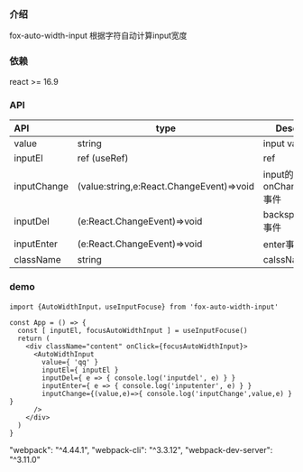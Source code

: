 ### 介绍
fox-auto-width-input
根据字符自动计算input宽度
### 依赖
react >= 16.9

### API
| API          | type          | Desc                                   |
| :----------- | ------------- | -------------------------------------- |
| value        | string        | input value                           |
| inputEl      | ref (useRef)  | ref                     |
| inputChange  | (value:string,e:React.ChangeEvent<HTMLInputElement>)=>void | input的onChang事件                  |
| inputDel     | (e:React.ChangeEvent<HTMLInputElement>)=>void           | backspace事件                        |
| inputEnter   | (e:React.ChangeEvent<HTMLInputElement>)=>void        | enter事件                 |
| className    | string        |  calssName      |


### demo

```react
import {AutoWidthInput，useInputFocuse} from 'fox-auto-width-input'

const App = () => {
  const [ inputEl, focusAutoWidthInput ] = useInputFocuse()
  return (
    <div className="content" onClick={focusAutoWidthInput}>
      <AutoWidthInput
        value={ 'qq' }
        inputEl={ inputEl }
        inputDel={ e => { console.log('inputdel', e) } }
        inputEnter={ e => { console.log('inputenter', e) } }
        inputChange={(value,e)=>{ console.log('inputChange',value,e) } }
      />
    </div>
  )
}
```


"webpack": "^4.44.1",
    "webpack-cli": "^3.3.12",
    "webpack-dev-server": "^3.11.0"

